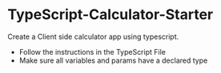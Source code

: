 # TypeScript-Calculator-Starter
Create a Client side calculator app using typescript.

* Follow the instructions in the TypeScript File
* Make sure all variables and params have a declared type
